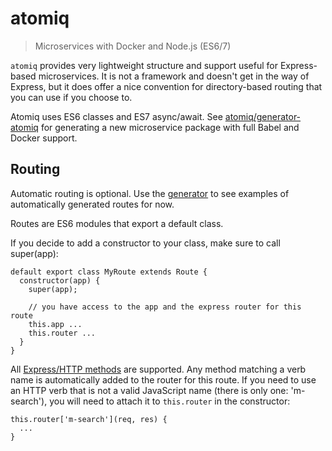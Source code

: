 atomiq
======

> Microservices with Docker and Node.js (ES6/7)

`atomiq` provides very lightweight structure and support useful for Express-based microservices. It is
not a framework and doesn't get in the way of Express, but it does offer a nice convention
for directory-based routing that you can use if you choose to.

Atomiq uses ES6 classes and ES7 async/await. See [atomiq/generator-atomiq](https://github.com/atomiqio/generator-atomiq) for generating a new microservice package with full Babel and Docker support.

## Routing

Automatic routing is optional. Use the [generator](https://github.com/atomiqio/generator-atomiq) to see examples of automatically generated routes for now.

Routes are ES6 modules that export a default class.

If you decide to add a constructor to your class, make sure to call super(app):

    default export class MyRoute extends Route {
      constructor(app) {
        super(app);

        // you have access to the app and the express router for this route
        this.app ...
        this.router ...
      }
    }

All [Express/HTTP methods](http://expressjs.com/en/4x/api.html#app.METHOD) are supported. Any method matching a verb name is automatically
added to the router for this route. If you need to use an HTTP verb that is not a
valid JavaScript name (there is only one: 'm-search'), you will need to attach it to `this.router` in the constructor:

    this.router['m-search'](req, res) {
      ...
    }
